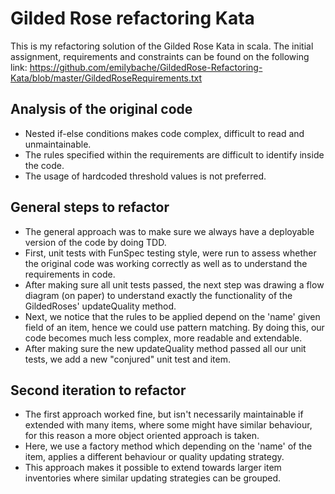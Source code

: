 # Gilded Rose refactoring Kata #

This is my refactoring solution of the Gilded Rose Kata in scala.
The initial assignment, requirements and constraints can be found on the following link: https://github.com/emilybache/GildedRose-Refactoring-Kata/blob/master/GildedRoseRequirements.txt

## Analysis of the original code
- Nested if-else conditions makes code complex, difficult to read and unmaintainable.
- The rules specified within the requirements are difficult to identify inside the code.
- The usage of hardcoded threshold values is not preferred.


## General steps to refactor
- The general approach was to make sure we always have a deployable version of the code by doing TDD.
- First, unit tests with FunSpec testing style, were run to assess whether the original code was working correctly as well as to understand the requirements in code.
- After making sure all unit tests passed, the next step was drawing a flow diagram (on paper) to understand exactly the functionality of the GildedRoses' updateQuality method.
- Next, we notice that the rules to be applied depend on the 'name' given field of an item, hence we could use pattern matching. By doing this, our code becomes much less complex, more readable and extendable.
- After making sure the new updateQuality method passed all our unit tests,  we add a new "conjured" unit test and item.

## Second iteration to refactor
- The first approach worked fine, but isn't necessarily maintainable if extended with many items, where some might have similar behaviour, for this reason a more object oriented approach is taken.
- Here, we use a factory method which depending on the 'name' of the item, applies a different behaviour or quality updating strategy.
- This approach makes it possible to extend towards larger item inventories where similar updating strategies can be grouped.